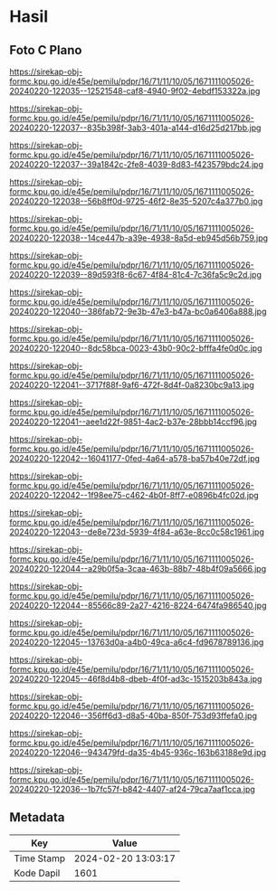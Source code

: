 # Hasil

## Foto C Plano

https://sirekap-obj-formc.kpu.go.id/e45e/pemilu/pdpr/16/71/11/10/05/1671111005026-20240220-122035--12521548-caf8-4940-9f02-4ebdf153322a.jpg

https://sirekap-obj-formc.kpu.go.id/e45e/pemilu/pdpr/16/71/11/10/05/1671111005026-20240220-122037--835b398f-3ab3-401a-a144-d16d25d217bb.jpg

https://sirekap-obj-formc.kpu.go.id/e45e/pemilu/pdpr/16/71/11/10/05/1671111005026-20240220-122037--39a1842c-2fe8-4039-8d83-f423579bdc24.jpg

https://sirekap-obj-formc.kpu.go.id/e45e/pemilu/pdpr/16/71/11/10/05/1671111005026-20240220-122038--56b8ff0d-9725-46f2-8e35-5207c4a377b0.jpg

https://sirekap-obj-formc.kpu.go.id/e45e/pemilu/pdpr/16/71/11/10/05/1671111005026-20240220-122038--14ce447b-a39e-4938-8a5d-eb945d56b759.jpg

https://sirekap-obj-formc.kpu.go.id/e45e/pemilu/pdpr/16/71/11/10/05/1671111005026-20240220-122039--89d593f8-6c67-4f84-81c4-7c36fa5c9c2d.jpg

https://sirekap-obj-formc.kpu.go.id/e45e/pemilu/pdpr/16/71/11/10/05/1671111005026-20240220-122040--386fab72-9e3b-47e3-b47a-bc0a6406a888.jpg

https://sirekap-obj-formc.kpu.go.id/e45e/pemilu/pdpr/16/71/11/10/05/1671111005026-20240220-122040--8dc58bca-0023-43b0-90c2-bfffa4fe0d0c.jpg

https://sirekap-obj-formc.kpu.go.id/e45e/pemilu/pdpr/16/71/11/10/05/1671111005026-20240220-122041--3717f88f-9af6-472f-8d4f-0a8230bc9a13.jpg

https://sirekap-obj-formc.kpu.go.id/e45e/pemilu/pdpr/16/71/11/10/05/1671111005026-20240220-122041--aee1d22f-9851-4ac2-b37e-28bbb14ccf96.jpg

https://sirekap-obj-formc.kpu.go.id/e45e/pemilu/pdpr/16/71/11/10/05/1671111005026-20240220-122042--16041177-0fed-4a64-a578-ba57b40e72df.jpg

https://sirekap-obj-formc.kpu.go.id/e45e/pemilu/pdpr/16/71/11/10/05/1671111005026-20240220-122042--1f98ee75-c462-4b0f-8ff7-e0896b4fc02d.jpg

https://sirekap-obj-formc.kpu.go.id/e45e/pemilu/pdpr/16/71/11/10/05/1671111005026-20240220-122043--de8e723d-5939-4f84-a63e-8cc0c58c1961.jpg

https://sirekap-obj-formc.kpu.go.id/e45e/pemilu/pdpr/16/71/11/10/05/1671111005026-20240220-122044--a29b0f5a-3caa-463b-88b7-48b4f09a5666.jpg

https://sirekap-obj-formc.kpu.go.id/e45e/pemilu/pdpr/16/71/11/10/05/1671111005026-20240220-122044--85566c89-2a27-4216-8224-6474fa986540.jpg

https://sirekap-obj-formc.kpu.go.id/e45e/pemilu/pdpr/16/71/11/10/05/1671111005026-20240220-122045--13763d0a-a4b0-49ca-a6c4-fd9678789136.jpg

https://sirekap-obj-formc.kpu.go.id/e45e/pemilu/pdpr/16/71/11/10/05/1671111005026-20240220-122045--46f8d4b8-dbeb-4f0f-ad3c-1515203b843a.jpg

https://sirekap-obj-formc.kpu.go.id/e45e/pemilu/pdpr/16/71/11/10/05/1671111005026-20240220-122046--356ff6d3-d8a5-40ba-850f-753d93ffefa0.jpg

https://sirekap-obj-formc.kpu.go.id/e45e/pemilu/pdpr/16/71/11/10/05/1671111005026-20240220-122046--943479fd-da35-4b45-936c-163b63188e9d.jpg

https://sirekap-obj-formc.kpu.go.id/e45e/pemilu/pdpr/16/71/11/10/05/1671111005026-20240220-122036--1b7fc57f-b842-4407-af24-79ca7aaf1cca.jpg


## Metadata

| Key        | Value               |
| ---------- | ------------------- |
| Time Stamp | 2024-02-20 13:03:17 |
| Kode Dapil | 1601                |



